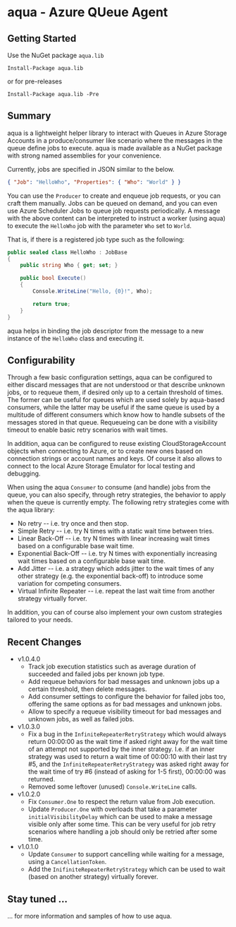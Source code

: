 # aqua - Azure QUeue Agent

## Getting Started
Use the NuGet package `aqua.lib`
```
Install-Package aqua.lib
```
or for pre-releases
```
Install-Package aqua.lib -Pre
```

## Summary
aqua is a lightweight helper library to interact with Queues in Azure Storage Accounts in a produce/consumer like
scenario where the messages in the queue define jobs to execute. aqua is made available as a NuGet package with strong
named assemblies for your convenience.

Currently, jobs are specified in JSON similar to the below.
```json
{ "Job": "HelloWho", "Properties": { "Who": "World" } }
```

You can use the `Producer` to create and enqueue job requests, or you can craft them manually. Jobs can be queued on
demand, and you can even use Azure Scheduler Jobs to queue job requests periodically. A message with the above content
can be interpreted to instruct a worker (using aqua) to execute the `HelloWho` job with the parameter `Who` set to `World`.

That is, if there is a registered job type such as the following:

```c#
public sealed class HelloWho : JobBase
{
    public string Who { get; set; }

    public bool Execute()
    {
        Console.WriteLine("Hello, {0}!", Who);

        return true;
    }
}
```

aqua helps in binding the job descriptor from the message to a new instance of the `HelloWho` class and executing it.

## Configurability
Through a few basic configuration settings, aqua can be configured to either discard messages that are not understood or
that describe unknown jobs, or to requeue them, if desired only up to a certain threshold of times. The former can be
useful for queues which are used solely by aqua-based consumers, while the latter may be useful if the same queue is
used by a multitude of different consumers which know how to handle subsets of the messages stored in that queue.
Requeueing can be done with a visibility timeout to enable basic retry scenarios with wait times.

In addition, aqua can be configured to reuse existing CloudStorageAccount objects when connecting to Azure, or to create
new ones based on connection strings or account names and keys. Of course it also allows to connect to the local Azure
Storage Emulator for local testing and debugging.

When using the aqua `Consumer` to consume (and handle) jobs from the queue, you can also specify, through retry strategies,
the behavior to apply when the queue is currently empty. The following retry strategies come with the aqua library:
- No retry -- i.e. try once and then stop.
- Simple Retry -- i.e. try N times with a static wait time between tries.
- Linear Back-Off -- i.e. try N times with linear increasing wait times based on a configurable base wait time.
- Exponential Back-Off -- i.e. try N times with exponentially increasing wait times based on a configurable base wait
time.
- Add Jitter -- i.e. a strategy which adds jitter to the wait times of any other strategy (e.g. the exponential
back-off) to introduce some variation for competing consumers.
- Virtual Infinite Repeater -- i.e. repeat the last wait time from another strategy virtually forver.

In addition, you can of course also implement your own custom strategies tailored to your needs.

## Recent Changes

* v1.0.4.0
  * Track job execution statistics such as average duration of succeeded and failed jobs per known job type.
  * Add requeue behaviors for bad messages and unknown jobs up a certain threshold, then delete messages.
  * Add consumer settings to configure the behavior for failed jobs too, offering the same options as for bad messages
    and unknown jobs.
  * Allow to specify a requeue visibility timeout for bad messages and unknown jobs, as well as failed jobs.
* v1.0.3.0
  * Fix a bug in the `InfiniteRepeaterRetryStrategy` which would always return 00:00:00 as the wait time if asked right
    away for the wait time of an attempt not supported by the inner strategy. I.e. if an inner strategy was used to
    return a wait time of 00:00:10 with their last try #5, and the `InfiniteRepeaterRetryStrategy` was asked right away
    for the wait time of try #6 (instead of asking for 1-5 first), 00:00:00 was returned.
  * Removed some leftover (unused) `Console.WriteLine` calls.
* v1.0.2.0
  * Fix `Consumer.One` to respect the return value from Job execution.
  * Update `Producer.One` with overloads that take a parameter `initialVisibilityDelay` which can be used to make a
    message visible only after some time. This can be very useful for job retry scenarios where handling a job should
    only be retried after some time.
* v1.0.1.0
  * Update `Consumer` to support cancelling while waiting for a message, using a `CancellationToken`.
  * Add the `InifiniteRepeaterRetryStrategy` which can be used to wait (based on another strategy) virtually forever.

## Stay tuned ...
... for more information and samples of how to use aqua.
